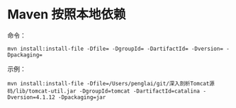# Maven 按照本地依赖

命令：
```
mvn install:install-file -Dfile= -DgroupId= -DartifactId= -Dversion= -Dpackaging=
```
示例：
```
mvn install:install-file -Dfile=/Users/penglai/git/深入剖析Tomcat源码/lib/tomcat-util.jar -DgroupId=tomcat -DartifactId=catalina -Dversion=4.1.12 -Dpackaging=jar
```







